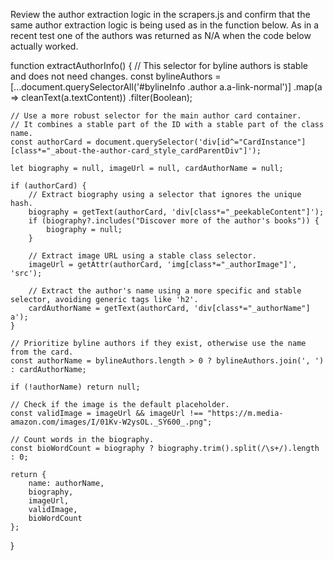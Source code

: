 Review the author extraction logic in the scrapers.js and confirm that the same author extraction logic is being used as in the function below.
As in a recent test one of the authors was returned as N/A when the code below actually worked.


function extractAuthorInfo() {
    // This selector for byline authors is stable and does not need changes.
    const bylineAuthors = [...document.querySelectorAll('#bylineInfo .author a.a-link-normal')]
        .map(a => cleanText(a.textContent))
        .filter(Boolean);

    // Use a more robust selector for the main author card container.
    // It combines a stable part of the ID with a stable part of the class name.
    const authorCard = document.querySelector('div[id^="CardInstance"][class*="_about-the-author-card_style_cardParentDiv"]');
    
    let biography = null, imageUrl = null, cardAuthorName = null;

    if (authorCard) {
        // Extract biography using a selector that ignores the unique hash.
        biography = getText(authorCard, 'div[class*="_peekableContent"]');
        if (biography?.includes("Discover more of the author's books")) {
            biography = null;
        }
        
        // Extract image URL using a stable class selector.
        imageUrl = getAttr(authorCard, 'img[class*="_authorImage"]', 'src');

        // Extract the author's name using a more specific and stable selector, avoiding generic tags like 'h2'.
        cardAuthorName = getText(authorCard, 'div[class*="_authorName"] a');
    }
    
    // Prioritize byline authors if they exist, otherwise use the name from the card.
    const authorName = bylineAuthors.length > 0 ? bylineAuthors.join(', ') : cardAuthorName;
    
    if (!authorName) return null;
    
    // Check if the image is the default placeholder.
    const validImage = imageUrl && imageUrl !== "https://m.media-amazon.com/images/I/01Kv-W2ysOL._SY600_.png";
    
    // Count words in the biography.
    const bioWordCount = biography ? biography.trim().split(/\s+/).length : 0;
    
    return { 
        name: authorName, 
        biography, 
        imageUrl, 
        validImage, 
        bioWordCount 
    };
}